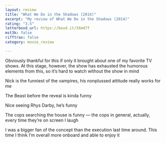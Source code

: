 ```yaml
---
layout: review
title: "What We Do in the Shadows (2014)"
excerpt: "My review of What We Do in the Shadows (2014)"
rating: "3.5"
letterboxd_url: https://boxd.it/3Xm47f
mst3k: false
rifftrax: false
category: movie_review

---
```


Obviously thankful for this if only it brought about one of my favorite TV shows. At this stage, however, the show has exhausted the humorous elements from this, so it’s hard to watch without the show in mind

Nick is the funniest of the vampires, his nonplussed attitude really works for me

The Beast before the reveal is kinda funny

Nice seeing Rhys Darby, he’s funny

The cops searching the house is funny — the cops in general, actually, every time they’re on screen I laugh

I was a bigger fan of the concept than the execution last time around. This time I think I’m overall more onboard and able to enjoy it